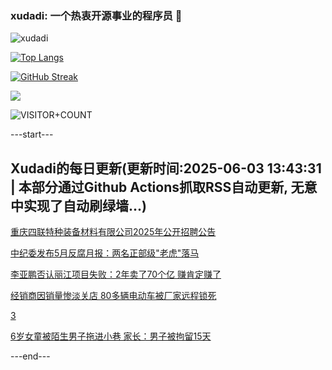 ### xudadi: 一个热衷开源事业的程序员 👋

![xudadi](https://github-readme-stats-git-masterorgs-github-readme-stats-team.vercel.app/api?username=xudadi)

[![Top Langs](https://github-readme-stats.vercel.app/api/top-langs/?username=xudadi)](https://github.com/anuraghazra/github-readme-stats)

[![GitHub Streak](https://streak-stats.demolab.com?user=xudadi&locale=zh_Hans)](https://git.io/streak-stats)

![](https://raw.githubusercontent.com/xudadi/xudadi/main/assets/github-contribution-grid-snake.svg)

![VISITOR+COUNT](https://komarev.com/ghpvc/?username=xudadi&label=VISITOR+COUNT)


---start---

## Xudadi的每日更新(更新时间:2025-06-03 13:43:31 | 本部分通过Github Actions抓取RSS自动更新, 无意中实现了自动刷绿墙...)

[重庆四联特种装备材料有限公司2025年公开招聘公告](https://www.gongkaoleida.com/article/2429284)

[中纪委发布5月反腐月报：两名正部级"老虎"落马](https://m.163.com/news/article/K148KVLL055040N3.html)

[李亚鹏否认丽江项目失败：2年卖了70个亿 赚肯定赚了](https://m.163.com/news/article/K138P386053469RG.html)

[经销商因销量惨淡关店 80多辆电动车被厂家远程锁死](https://m.163.com/news/article/K121S91O05567I2C.html)

[3](https://m.163.com/touch/news/sub/domestic)

[6岁女童被陌生男子拖进小巷 家长：男子被拘留15天](https://m.163.com/news/article/K1378D3I05149FJ6.html)

---end---
